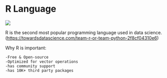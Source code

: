 # R Language
![](https://miro.medium.com/max/1838/0*vAJhXpcNXcpT3aLP.png)

R is the second most popular programming language used in data science.
(https://towardsdatascience.com/team-r-or-team-python-2f8cf04310e6)

Why R is important:
``````
-Free & Open-source
-Optimized for vector operations
-has community support
-has 10K+ third party packages

